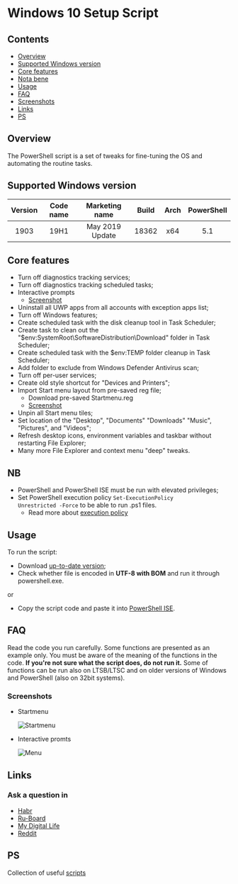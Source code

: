 Windows 10 Setup Script
========================================================

## Contents
- [Overview](#overview)
- [Supported Windows version](#supported-windows-version)
- [Core features](#core-features)
- [Nota bene](#NB)
- [Usage](#usage)
- [FAQ](#faq)
- [Screenshots](#screenshots)
- [Links](#links)
- [PS](#ps)
  
## Overview
The PowerShell script is a set of tweaks for fine-tuning the OS and automating the routine tasks.

## Supported Windows version
|Version|Code name|Marketing name |Build|Arch|PowerShell|
|:-----:|:-------:|:-------------:|:---:|:--:|:--------:|
| 1903  |  19H1   |May 2019 Update|18362|x64 |   5.1    |

## Core features
- Turn off diagnostics tracking services;
- Turn off diagnostics tracking scheduled tasks;
- Interactive prompts
  - [Screenshot](#screenshots)
- Uninstall all UWP apps from all accounts with exception apps list;
- Turn off Windows features;
- Create scheduled task with the disk cleanup tool in Task Scheduler;
- Create task to clean out the "$env:SystemRoot\SoftwareDistribution\Download" folder in Task Scheduler;
- Create scheduled task with the $env:TEMP folder cleanup in Task Scheduler;
- Add folder to exclude from Windows Defender Antivirus scan;
- Turn off per-user services;
- Create old style shortcut for "Devices and Printers";
- Import Start menu layout from pre-saved reg file;
  - Download pre-saved Startmenu.reg
  - [Screenshot](#screenshots)
- Unpin all Start menu tiles;
- Set location of the "Desktop", "Documents" "Downloads" "Music", "Pictures", and "Videos";
- Refresh desktop icons, environment variables and taskbar without restarting File Explorer;
- Many more File Explorer and context menu "deep" tweaks.

## NB
- PowerShell and PowerShell ISE must be run with elevated privileges;
- Set PowerShell execution policy <code>Set-ExecutionPolicy Unrestricted -Force</code> to be able to run .ps1 files.
  - Read more about [execution policy](https://docs.microsoft.com/en-us/powershell/module/microsoft.powershell.core/about/about_execution_policies) 
  
## Usage
To run the script:
- Download [up-to-date version](https://github.com/farag2/Setup-Windows-10/releases);
- Check whether file is encoded in **UTF-8 with BOM** and run it through powershell.exe.

or

- Copy the script code and paste it into [PowerShell ISE](https://docs.microsoft.com/en-us/powershell/scripting/components/ise/windows-powershell-integrated-scripting-environment--ise-).

## FAQ
Read the code you run carefully. Some functions are presented as an example only. You must be aware of the meaning of the functions in the code. **If you're not sure what the script does, do not run it.**
Some of functions can be run also on LTSB/LTSC and on older versions of Windows and PowerShell (also on 32bit systems).

### Screenshots
- Startmenu

  ![Startmenu](https://github.com/farag2/Windows-10-Setup-Script/blob/master/Screenshots/Startmenu.png)

- Interactive promts

  ![Menu](https://github.com/farag2/Windows-10-Setup-Script/blob/master/Screenshots/read-host.png)


## Links
### Ask a question in
 - [Habr](https://habr.com/ru/post/465365/)
 - [Ru-Board](http://forum.ru-board.com/topic.cgi?forum=62&topic=30617#15)
 - [My Digital Life](https://forums.mydigitallife.net/threads/powershell-script-setup-windows-10.80139/)
 - [Reddit](https://www.reddit.com/r/Windows10/comments/ctg8jw/powershell_script_setup_windows_10/)

## PS
Collection of useful [scripts](https://gist.github.com/farag2)
